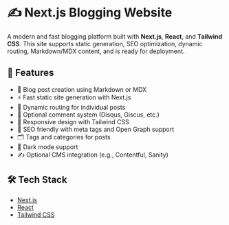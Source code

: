 # ✍️ Next.js Blogging Website

A modern and fast blogging platform built with **Next.js**, **React**, and **Tailwind CSS**. This site supports static generation, SEO optimization, dynamic routing, Markdown/MDX content, and is ready for deployment.

## 🚀 Features

- 📝 Blog post creation using Markdown or MDX
- ⚡ Fast static site generation with Next.js
- 📄 Dynamic routing for individual posts
- 💬 Optional comment system (Disqus, Giscus, etc.)
- 📱 Responsive design with Tailwind CSS
- 🧠 SEO friendly with meta tags and Open Graph support
- 🗂️ Tags and categories for posts
- 🌙 Dark mode support
- ✍️ Optional CMS integration (e.g., Contentful, Sanity)

## 🛠️ Tech Stack

- [Next.js](https://nextjs.org/)
- [React](https://reactjs.org/)
- [Tailwind CSS](https://tailwindcss.com/)
